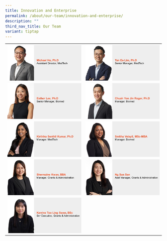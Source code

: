 ```yaml
---
title: Innovation and Enterprise
permalink: /about/our-team/innovation-and-enterprise/
description: ""
third_nav_title: Our Team
variant: tiptap
---
```

<table style="minWidth: 50px">
<colgroup>
<col>
<col>
</colgroup>
<tbody>
<tr>
<th rowspan="1" colspan="1"><a class="isomer-image-wrapper" href="/our-team/innovation-and-enterprise/michael-ho"><img style="width: 100%" height="auto" width="100%" alt="Michael Ho" src="/images/About/Our Team/Innovation and Enterprise/MichaelHo.jpg"></a>
</th>
<th rowspan="1" colspan="1"><a class="isomer-image-wrapper" href="/our-team/innovation-and-enterprise/tan-ee-lim/"><img style="width: 100%;" height="auto" width="100%" alt="Tan Ee Lim" src="/images/About/Our Team/Innovation and Enterprise/TanEeLim.JPG"></a>
</th>
</tr>
<tr>
<td rowspan="1" colspan="1"><a class="isomer-image-wrapper" href="/our-team/innovation-and-enterprise/esther-lee/"><img style="width: 100%;" height="auto" width="100%" alt="Esther Lee" src="/images/About/Our Team/Innovation and Enterprise/EstherLee.JPG"></a>
</td>
<td rowspan="1" colspan="1"><a class="isomer-image-wrapper" href="/our-team/innovation-and-enterprise/chuah-yon-jin/"><img style="width: 100%;" height="auto" width="100%" alt="Roger Chuah Yon Jin" src="/images/About/Our Team/Innovation and Enterprise/ChuahYonJin.JPG"></a>
</td>
</tr>
<tr>
<td rowspan="1" colspan="1"><a class="isomer-image-wrapper" href="/our-team/innovation-and-enterprise/kirthika-senthil-kumar"><img style="width: 100%" height="auto" width="100%" alt="Kirthika Senthil Kumar" src="/images/About/Our Team/Innovation and Enterprise/KirthikaSenthilKumar.jpg"></a>
</td>
<td rowspan="1" colspan="1"><a class="isomer-image-wrapper" href="/our-team/innovation-and-enterprise/smitha-velayil/"><img style="width: 100%;" height="auto" width="100%" alt="Smitha Velayil" src="/images/About/Our Team/Innovation and Enterprise/SmithaVelayil.JPG"></a>
</td>
</tr>
<tr>
<td rowspan="1" colspan="1"><a class="isomer-image-wrapper" href="/our-team/innovation-and-enterprise/shermaine-kwan"><img style="width: 100%" height="auto" width="100%" alt="Shermaine Kwan" src="/images/About/Our Team/Innovation and Enterprise/ShermaineKwan.jpg"></a>
</td>
<td rowspan="1" colspan="1"><a class="isomer-image-wrapper" href="/our-team/innovation-and-enterprise/ng-san-san"><img style="width: 100%" height="auto" width="100%" alt="Ng San San" src="/images/About/Our Team/Innovation and Enterprise/NgSanSan.jpg"></a>
</td>
</tr>
<tr>
<td rowspan="1" colspan="1"><a class="isomer-image-wrapper" href="/our-team/innovation-and-enterprise/kerrine-too"><img style="width: 100%" height="auto" width="100%" alt="Kerrine Too" src="/images/About/Our Team/Innovation and Enterprise/KerrineToo.jpg"></a>
</td>
<td rowspan="1" colspan="1">
<p></p>
</td>
</tr>
</tbody>
</table>
<p></p>
<p></p>
<p></p>
<p></p>